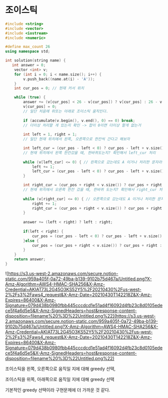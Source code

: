 # 조이스틱

```cpp
#include <string>
#include <vector>
#include <iostream>
#include <numeric>

#define max_count 26
using namespace std;

int solution(string name) {
   int answer = 0;
    vector <int> v;
    for (int i = 0; i < name.size(); i++) {
        v.push_back((name.at(i) - 'A'));
    }
    int cur_pos = 0; // 현재 커서 위치

    while (true) {
        answer += (v[cur_pos] < 26 - v[cur_pos]) ? v[cur_pos] : 26 - v[cur_pos] ;
        v[cur_pos] = 0;
        // 일단 처음에 위또는 아래로 조이스틱 움직인다.
        
        if (accumulate(v.begin(), v.end(), 0) == 0) break;
        // 더이상 처리할 게 있는지 확인 -> 합이 0이면 더이상 할게 없는거
        
        int left = 1, right = 1;
        // 일단 현재 위치에서 왼쪽, 오른쪽으로 한칸씩 간다고 해보자

        int left_cur = (cur_pos - left < 0) ? cur_pos - left + v.size()  : cur_pos - left;
        // 현재 위치에서 왼쪽 한칸갔을 때, 한바퀴도는지? 확인해서 left_cur 처리 
        
        while (v[left_cur] <= 0) { // 왼쪽으로 갔는데도 A 이거나 처리한 문자라면 left 1 추가
            left += 1;
            left_cur = (cur_pos - left < 0) ? cur_pos - left + v.size()  : cur_pos - left;
        }

        int right_cur = (cur_pos + right < v.size()) ? cur_pos + right : (cur_pos + right) % v.size();
        // 현재 위치에서 오른쪽 한칸 갔을 때, 한바퀴 도는지? 확인해서 right_cur 처리
        
        while (v[right_cur] <= 0) { // 오른쪽으로 갔는데도 A 이거나 처리한 문자라면 right 1 추가
            right += 1;
            right_cur = (cur_pos + right < v.size()) ? cur_pos + right : (cur_pos + right) % v.size();
        }
        
        answer += (left < right) ? left : right;
        
        if(left < right) {
            cur_pos = (cur_pos - left < 0) ? cur_pos - left + v.size()  : cur_pos - left;
        }else {
            cur_pos = (cur_pos + right < v.size()) ? cur_pos + right : (cur_pos + right) % v.size();
        }
    }
    return answer;
}
```

![https://s3.us-west-2.amazonaws.com/secure.notion-static.com/959a405f-0a72-49ba-b139-9102b75d467a/Untitled.png?X-Amz-Algorithm=AWS4-HMAC-SHA256&X-Amz-Credential=AKIAT73L2G45O3KS52Y5%2F20210430%2Fus-west-2%2Fs3%2Faws4_request&X-Amz-Date=20210430T142218Z&X-Amz-Expires=86400&X-Amz-Signature=079d438b0980fbb445cccdcd1e51ad4f16092d4fb23c8d0105edece5f4a6d5e5&X-Amz-SignedHeaders=host&response-content-disposition=filename%20%3D%22Untitled.png%22](https://s3.us-west-2.amazonaws.com/secure.notion-static.com/959a405f-0a72-49ba-b139-9102b75d467a/Untitled.png?X-Amz-Algorithm=AWS4-HMAC-SHA256&X-Amz-Credential=AKIAT73L2G45O3KS52Y5%2F20210430%2Fus-west-2%2Fs3%2Faws4_request&X-Amz-Date=20210430T142218Z&X-Amz-Expires=86400&X-Amz-Signature=079d438b0980fbb445cccdcd1e51ad4f16092d4fb23c8d0105edece5f4a6d5e5&X-Amz-SignedHeaders=host&response-content-disposition=filename%20%3D%22Untitled.png%22)

조이스틱을 왼쪽, 오른쪽으로 움직일 지에 대해 greedy 선택, 

조이스틱을 위쪽, 아래쪽으로 움직일 지에 대해 greedy 선택

기본적인 greedy 선택이라 구현문제에 더 가까운 것 같다.